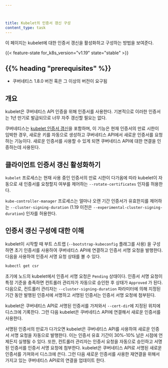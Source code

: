 ```yaml
---



title: Kubelet의 인증서 갱신 구성
content_type: task
---
```


<!-- overview -->
이 페이지는 kubelet에 대한 인증서 갱신을 활성화하고 구성하는 방법을 보여준다.


{{< feature-state for_k8s_version="v1.19" state="stable" >}}

## {{% heading "prerequisites" %}}


* 쿠버네티스 1.8.0 버전 혹은 그 이상의 버전이 요구됨



<!-- steps -->

## 개요

kubelet은 쿠버네티스 API 인증을 위해 인증서를 사용한다.
기본적으로 이러한 인증서는 1년 만기로 발급되므로
너무 자주 갱신할 필요는 없다.

쿠버네티스는 [kubelet 인증서
갱신](/docs/reference/command-line-tools-reference/kubelet-tls-bootstrapping/)을 포함하며,
이 기능은 현재 인증서의 만료 시한이 임박한 경우,
새로운 키를 자동으로 생성하고 쿠버네티스 API에서 새로운 인증서를 요청하는 기능이다.
새로운 인증서를 사용할 수 있게 되면
쿠버네티스 API에 대한 연결을 인증하는데 사용된다.

## 클라이언트 인증서 갱신 활성화하기

`kubelet` 프로세스는 현재 사용 중인 인증서의 만료 시한이 다가옴에 따라
kubelet이 자동으로 새 인증서를 요청할지 여부를 제어하는
`--rotate-certificates` 인자를 허용한다.


`kube-controller-manager` 프로세스는 얼마나 오랜 기간 인증서가 유효한지를 제어하는
`--cluster-signing-duration` (1.19 이전은 `--experimental-cluster-signing-duration`)
인자를 허용한다.

## 인증서 갱신 구성에 대한 이해

kubelet이 시작할 때 부트 스트랩 (`--bootstrap-kubeconfig` 플래그를 사용)
을 구성하면 초기 인증서를 사용하여 쿠버네티스 API에 연결하고
인증서 서명 요청을 발행한다.
다음을 사용하여 인증서 서명 요청 상태를 볼 수 있다.

```sh
kubectl get csr
```

초기에 노드의 kubelet에서 인증서 서명 요청은 `Pending` 상태이다.
인증서 서명 요청이 특정 기준을 충족하면 컨트롤러 관리자가
자동으로 승인한 후 상태가 `Approved` 가 된다.
다음으로, 컨트롤러 관리자는
`--cluster-signing-duration` 파라미터에 의해 지정된 기간 동안
발행된 인증서에 서명하고
서명된 인증서는 인증서 서명 요청에 첨부된다.

kubelet은 쿠버네티스 API로 서명된 인증서를 가져와서
`--cert-dir`에 지정된 위치에 디스크에 기록한다.
그런 다음 kubelet은 쿠버네티스 API에 연결해서 새로운 인증서를 사용한다.

서명된 인증서의 만료가 다가오면 kubelet은 쿠버네티스 API를 사용하여
새로운 인증서 서명 요청을 자동으로 발행한다.
이는 인증서 유효 기간이 30%-10% 남은 시점에 언제든지 실행될 수 있다.
또한, 컨트롤러 관리자는 인증서 요청을 자동으로 승인하고
서명된 인증서를 인증서 서명 요청에 첨부한다.
kubelet은 쿠버네티스 API로 서명된 새로운 인증서를 가져와서 디스크에 쓴다.
그런 다음 새로운 인증서를 사용한 재연결을 위해서
가지고 있는 쿠버네티스 API로의 연결을 업데이트 한다.
